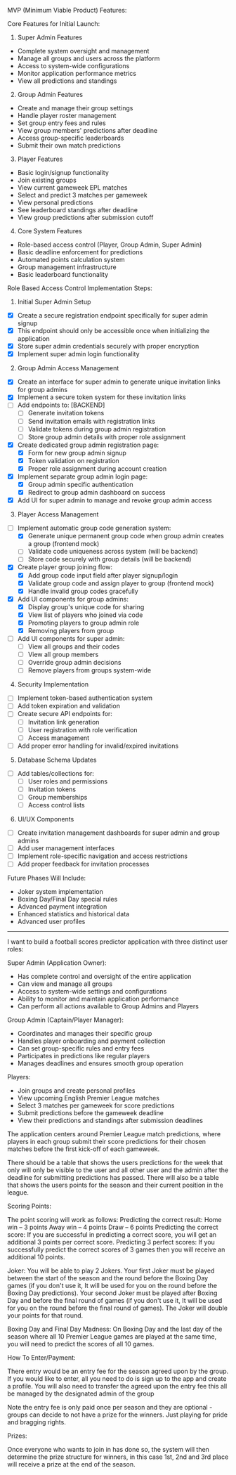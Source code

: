 MVP (Minimum Viable Product) Features:

Core Features for Initial Launch:

1. Super Admin Features

- Complete system oversight and management
- Manage all groups and users across the platform
- Access to system-wide configurations
- Monitor application performance metrics
- View all predictions and standings

2. Group Admin Features

- Create and manage their group settings
- Handle player roster management
- Set group entry fees and rules
- View group members' predictions after deadline
- Access group-specific leaderboards
- Submit their own match predictions

3. Player Features

- Basic login/signup functionality
- Join existing groups
- View current gameweek EPL matches
- Select and predict 3 matches per gameweek
- View personal predictions
- See leaderboard standings after deadline
- View group predictions after submission cutoff

4. Core System Features

- Role-based access control (Player, Group Admin, Super Admin)
- Basic deadline enforcement for predictions
- Automated points calculation system
- Group management infrastructure
- Basic leaderboard functionality

Role Based Access Control Implementation Steps:

1. Initial Super Admin Setup

- [x] Create a secure registration endpoint specifically for super admin signup
- [x] This endpoint should only be accessible once when initializing the application
- [x] Store super admin credentials securely with proper encryption
- [x] Implement super admin login functionality

2. Group Admin Access Management

- [x] Create an interface for super admin to generate unique invitation links for group admins
- [x] Implement a secure token system for these invitation links
- [ ] Add endpoints to: [BACKEND]
  - [ ] Generate invitation tokens
  - [ ] Send invitation emails with registration links
  - [ ] Validate tokens during group admin registration
  - [ ] Store group admin details with proper role assignment
- [x] Create dedicated group admin registration page:
  - [x] Form for new group admin signup
  - [x] Token validation on registration
  - [x] Proper role assignment during account creation
- [x] Implement separate group admin login page:
  - [x] Group admin specific authentication
  - [x] Redirect to group admin dashboard on success
- [x] Add UI for super admin to manage and revoke group admin access

3. Player Access Management

- [ ] Implement automatic group code generation system:
  - [x] Generate unique permanent group code when group admin creates a group (frontend mock)
  - [ ] Validate code uniqueness across system (will be backend)
  - [ ] Store code securely with group details (will be backend)
- [x] Create player group joining flow:
  - [x] Add group code input field after player signup/login
  - [x] Validate group code and assign player to group (frontend mock)
  - [x] Handle invalid group codes gracefully
- [x] Add UI components for group admins:
  - [x] Display group's unique code for sharing
  - [x] View list of players who joined via code
  - [x] Promoting players to group admin role
  - [x] Removing players from group
- [ ] Add UI components for super admin:
  - [ ] View all groups and their codes
  - [ ] View all group members
  - [ ] Override group admin decisions
  - [ ] Remove players from groups system-wide

4. Security Implementation

- [ ] Implement token-based authentication system
- [ ] Add token expiration and validation
- [ ] Create secure API endpoints for:
  - [ ] Invitation link generation
  - [ ] User registration with role verification
  - [ ] Access management
- [ ] Add proper error handling for invalid/expired invitations

5. Database Schema Updates

- [ ] Add tables/collections for:
  - [ ] User roles and permissions
  - [ ] Invitation tokens
  - [ ] Group memberships
  - [ ] Access control lists

6. UI/UX Components

- [ ] Create invitation management dashboards for super admin and group admins
- [ ] Add user management interfaces
- [ ] Implement role-specific navigation and access restrictions
- [ ] Add proper feedback for invitation processes

Future Phases Will Include:

- Joker system implementation
- Boxing Day/Final Day special rules
- Advanced payment integration
- Enhanced statistics and historical data
- Advanced user profiles

---

I want to build a football scores predictor application with three distinct user roles:

Super Admin (Application Owner):

- Has complete control and oversight of the entire application
- Can view and manage all groups
- Access to system-wide settings and configurations
- Ability to monitor and maintain application performance
- Can perform all actions available to Group Admins and Players

Group Admin (Captain/Player Manager):

- Coordinates and manages their specific group
- Handles player onboarding and payment collection
- Can set group-specific rules and entry fees
- Participates in predictions like regular players
- Manages deadlines and ensures smooth group operation

Players:

- Join groups and create personal profiles
- View upcoming English Premier League matches
- Select 3 matches per gameweek for score predictions
- Submit predictions before the gameweek deadline
- View their predictions and standings after submission deadlines

The application centers around Premier League match predictions, where players in each group submit their score predictions for their chosen matches before the first kick-off of each gameweek.

There should be a table that shows the users predictions for the week that only will only be visible to the user and all other user and the admin after the deadline for submitting predictions has passed. There will also be a table that shows the users points for the season and their current position in the league.

Scoring Points:

The point scoring will work as follows:
Predicting the correct result:
Home win – 3 points
Away win – 4 points
Draw – 6 points
Predicting the correct score:
If you are successful in predicting a correct score, you will get an additional 3 points per correct score.
Predicting 3 perfect scores:
If you successfully predict the correct scores of 3 games then you will receive an additional 10 points.

Joker:
You will be able to play 2 Jokers.
Your first Joker must be played between the start of the season and the round before the Boxing Day games (if you don't use it, It will be used for you on the round before the Boxing Day predictions).
Your second Joker must be played after Boxing Day and before the final round of games (if you don't use it, It will be used for you on the round before the final round of games).
The Joker will double your points for that round.

Boxing Day and Final Day Madness:
On Boxing Day and the last day of the season where all 10 Premier League games are played at the same time, you will need to predict the scores of all 10 games.

How To Enter/Payment:

There entry would be an entry fee for the season agreed upon by the group.
If you would like to enter, all you need to do is sign up to the app and create a profile.
You will also need to transfer the agreed upon the entry fee
this all be managed by the designated admin of the group

Note the entry fee is only paid once per season and they are optional - groups can decide to not have a prize for the winners. Just playing for pride and bragging rights.

Prizes:

Once everyone who wants to join in has done so, the system will then determine the prize structure for winners, in this case 1st, 2nd and 3rd place will receive a prize at the end of the season.
